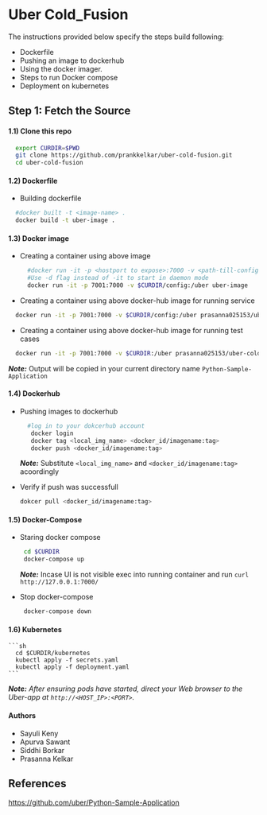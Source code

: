# Uber Cold_Fusion

The instructions provided below specify the steps build following:

* Dockerfile
* Pushing an image to dockerhub
* Using the docker imager.
* Steps to run Docker compose
* Deployment on kubernetes

## Step 1: Fetch the Source

#### 1.1) Clone this repo
  ```sh
    export CURDIR=$PWD
    git clone https://github.com/prankkelkar/uber-cold-fusion.git
    cd uber-cold-fusion
  ```

#### 1.2) Dockerfile 
  * Building dockerfile
  ```sh
    #docker built -t <image-name> .
    docker build -t uber-image .
  ```
#### 1.3) Docker image
* Creating a container using above image
  ```sh
    #docker run -it -p <hostport to expose>:7000 -v <path-till-config-directory> image-name
    #Use -d flag instead of -it to start in daemon mode
    docker run -it -p 7001:7000 -v $CURDIR/config:/uber uber-image
  ```
 * Creating a container using above docker-hub image for running service
  ```sh
    docker run -it -p 7001:7000 -v $CURDIR/config:/uber prasanna025153/uber-cold-fusion:run
  ```
 
  * Creating a container using above docker-hub image for running test cases
  ```sh
    docker run -it -p 7001:7000 -v $CURDIR:/uber prasanna025153/uber-cold-fusion:test
  ```
  
   _**Note:**_ Output will be copied in your current directory name `Python-Sample-Application`
  

#### 1.4) Dockerhub
* Pushing images to dockerhub
  ```sh
    #log in to your dokcerhub account
     docker login
     docker tag <local_img_name> <docker_id/imagename:tag>
     docker push <docker_id/imagename:tag>
   ```
  _**Note:**_ Substitute  `<local_img_name>` and `<docker_id/imagename:tag>` acoordingly
   
* Verify if push was successfull
  ```sh
  dokcer pull <docker_id/imagename:tag>
  ```


#### 1.5) Docker-Compose

*  Staring docker compose

    ```sh
     cd $CURDIR
     docker-compose up
    ```
    _**Note:**_ Incase UI is not visible exec into running container and run `curl http://127.0.0.1:7000/`
  
* Stop docker-compose  

    ```sh
     docker-compose down
    ```
 #### 1.6) Kubernetes
    ```sh
      cd $CURDIR/kubernetes
      kubectl apply -f secrets.yaml
      kubectl apply -f deployment.yaml
    ```
     
_**Note:** After ensuring pods have started, direct your Web browser to the Uber-app at `http://<HOST_IP>:<PORT>`._

#### Authors
  * Sayuli Keny
  * Apurva Sawant
  * Siddhi Borkar
  * Prasanna Kelkar

## References
https://github.com/uber/Python-Sample-Application
